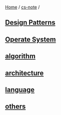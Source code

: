 [Home](https://mengxianbin.github.io) /
[cs-note](https://mengxianbin.github.io/cs-note) /

## [Design Patterns](https://mengxianbin.github.io/cs-note/content/Design%20Patterns)

## [Operate System](https://mengxianbin.github.io/cs-note/content/Operate%20System)

## [algorithm](https://mengxianbin.github.io/cs-note/content/algorithm)

## [architecture](https://mengxianbin.github.io/cs-note/content/architecture)

## [language](https://mengxianbin.github.io/cs-note/content/language)

## [others](https://mengxianbin.github.io/cs-note/content/others)
